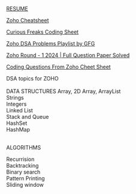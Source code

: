 [RESUME](https://docs.google.com/document/d/1i7O0cZW8XfkYW-P4J6qkCudsCilmvkIdi1TPiRdTSM8/edit?pli=1&tab=t.0)<br/>

[Zoho Cheatsheet](https://docs.google.com/document/d/1C9AmL3lmO_B-Ufhh_rDN_X9NKFIJrF6Ru3dS2FdoJrk/edit?tab=t.0)<br/>

[Curious Freaks Coding Sheet](https://docs.google.com/spreadsheets/d/1P3RXgZju_2OzZyJaRtu6D3Kx-Eks38X09_zJ8aj2zy8/edit?gid=0#gid=0)<br/>

[Zoho DSA Problems Playlist by GFG](https://www.geeksforgeeks.org/explore?page=1&company=Zoho&sortBy=submissions&itm_source=geeksforgeeks&itm_medium=main_header&itm_campaign=practice_header)<br/>  

[Zoho Round - 1 2024 | Full Question Paper Solved](https://youtu.be/5BUSEi6AkVs?si=LVAORxdMth4zp9AL)<br/>  

[Coding Questions From Zoho Cheet Sheet](https://docs.google.com/document/d/1U4B99Z7plkCM-1r1XU_bt4V25i2Y3nHWPSwQzledIy4/edit?tab=t.0)

DSA topics for ZOHO<br/><br/>
DATA STRUCTURES
Array, 2D Array, ArrayList<br/>
Strings<br/>
Integers <br/>
Linked List<br/>
Stack and Queue<br/>
HashSet <br/>
HashMap<br/><br/>

ALGORITHMS<br/>

Recurrision <br/>
Backtracking<br/>
Binary search<br/>
Pattern Printing <br/>
Sliding window<br/>
